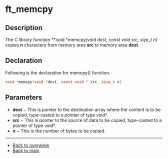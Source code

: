 # ft_memcpy

## Description
The C library function **void *memcpy(void *dest, const void *src, size_t n)** copies **n** characters from memory area **src** to memory area **dest**.

## Declaration
Following is the declaration for memcpy() function.
```c
void *memcpy(void *dest, const void * src, size_t n)
```
## Parameters
-   **dest** − This is pointer to the destination array where the content is to be copied, type-casted to a pointer of type void*.
-   **src** − This is pointer to the source of data to be copied, type-casted to a pointer of type void*.
-   **n** − This is the number of bytes to be copied.

---
- [Back to overwiew](Overview_about_function.md)
- [Back to main](/)
